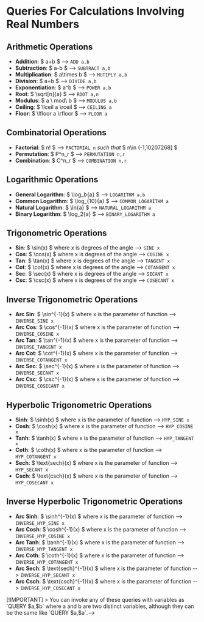 # Queries For Calculations Involving Real Numbers
## Arithmetic Operations
 - **Addition**: $ a+b $ --> `ADD a,b`
 - **Subtraction**: $ a-b $ --> `SUBTRACT a,b`
 - **Multiplication**: $ a\times b $ --> `MUTIPLY a,b`
 - **Division**: $ a÷b $ --> `DIVIDE a,b`
 - **Exponentiation**: $ a^b $ --> `POWER a,b`
 - **Root**: $ \sqrt[n]{a} $ --> `ROOT a,n`
 - **Modulus**: $ a \ mod\ b $ --> `MODULUS a,b`
 - **Ceiling**: $ \lceil a \rceil $ --> `CEILING a`
 - **Floor**: $ \lfloor a \rfloor $ --> `FLOOR a`
## Combinatorial Operations
 - **Factorial**:  $ n! $ --> `FACTORIAL n` *such that* $ n\in (-1,10207268] $
 - **Permutation**: $ P^n_r $ --> `PERMUTATION n,r`
 - **Combination**: $ C^n_r $ --> `COMBINATION n,r`
## Logarithmic Operations
 - **General Logarithm**: $ \log_b{a} $ --> `LOGARITHM a,b`
 - **Common Logarithm**: $ \log_{10}{a} $ --> `COMMON_LOGARITHM a`
 - **Natural Logarithm**: $  \ln{a} $ --> `NATURAL_LOGARITHM a`
 - **Binary Logarithm**: $ \log_2{a} $ --> `BINARY_LOGARITHM a`
## Trigonometric Operations
  - **Sin**: $ \sin(x) $ where x is degrees of the angle --> `SINE x`
  - **Cos**: $ \cos(x) $ where x is degrees of the angle --> `COSINE x`
  - **Tan**: $ \tan(x) $ where x is degrees of the angle --> `TANGENT x`
  - **Cot**: $ \cot(x) $ where x is degrees of the angle --> `COTANGENT x`
  - **Sec**: $ \sec(x) $ where x is degrees of the angle --> `SECANT x`
  - **Csc**: $ \csc(x) $ where x is degrees of the angle --> `COSECANT x`
## Inverse Trigonometric Operations
   - **Arc Sin**: $ \sin^{-1}(x) $ where x is the parameter of function --> `INVERSE_SINE x`
   - **Arc Cos**: $ \cos^{-1}(x) $ where x is the parameter of function --> `INVERSE_COSINE x`
   - **Arc Tan**: $ \tan^{-1}(x) $ where x is the parameter of function --> `INVERSE_TANGENT x`
   - **Arc Cot**: $ \cot^{-1}(x) $ where x is the parameter of function --> `INVERSE_COTANGENT x`
   - **Arc Sec**: $ \sec^{-1}(x) $ where x is the parameter of function --> `INVERSE_SECANT x`
   - **Arc Csc**: $ \csc^{-1}(x) $ where x is the parameter of function --> `INVERSE_COSECANT x`
## Hyperbolic Trigonometric Operations
   - **Sinh**: $ \sinh(x) $ where x is the parameter of function --> `HYP_SINE x`   
   - **Cosh**: $ \cosh(x) $ where x is the parameter of function --> `HYP_COSINE x`   
   - **Tanh**: $ \tanh(x) $ where x is the parameter of function --> `HYP_TANGENT x`   
   - **Coth**: $ \coth(x) $ where x is the parameter of function --> `HYP_COTANGENT x`   
   - **Sech**: $ \text{sech}(x) $ where x is the parameter of function --> `HYP_SECANT x`   
   - **Csch**: $ \text{csch}(x) $ where x is the parameter of function --> `HYP_COSECANT x`   
## Inverse Hyperbolic Trigonometric Operations
   - **Arc Sinh**: $ \sinh^{-1}(x) $ where x is the parameter of function --> `INVERSE_HYP_SINE x`   
   - **Arc Cosh**: $ \cosh^{-1}(x) $ where x is the parameter of function --> `INVERSE_HYP_COSINE x`   
   - **Arc Tanh**: $ \tanh^{-1}(x) $ where x is the parameter of function --> `INVERSE_HYP_TANGENT x`   
   - **Arc Coth**: $ \coth^{-1}(x) $ where x is the parameter of function --> `INVERSE_HYP_COTANGENT x`   
   - **Arc Sech**: $ \text{sech}^{-1}(x) $ where x is the parameter of function --> `INVERSE_HYP_SECANT x`   
   - **Arc Csch**: $ \text{csch}^{-1}(x) $ where x is the parameter of function --> `INVERSE_HYP_COSECANT x`   
 

<!--> [!IMPORTANT]
> You can invoke any of these queries with variables as `QUERY $a,$b` where a and b are two distinct variables, although they can be the same like `QUERY $a,$a`.-->